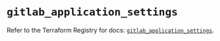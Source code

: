 # `gitlab_application_settings`

Refer to the Terraform Registry for docs: [`gitlab_application_settings`](https://registry.terraform.io/providers/gitlabhq/gitlab/17.8.0/docs/resources/application_settings).
